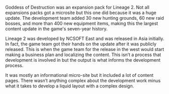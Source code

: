 Goddess of Destruction was an expansion pack for Lineage 2. Not all expansions packs got a microsite but this one did because it was a huge update. The development team added 30 new hunting grounds, 60 new raid bosses, and more than 400 new equipment items, making this the largest content update in the game's seven-year history. 

Lineage 2 was developed by NCSOFT East and was released in Asia initially. In fact, the game team got their hands on the update after it was publicly released. This is when the game team for the release in the west would start making a business plan and localizing the content. This isn’t a process that development is involved in but the output is what informs the development process. 

It was mostly an informational micro-site but it included a lot of content pages. There wasn’t anything complex about the development work minus what it takes to develop a liquid layout with a complex design.
